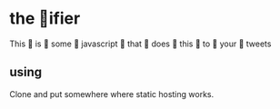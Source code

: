 # the 👏ifier #

This 👏 is 👏 some 👏 javascript 👏 that 👏 does 👏 this 👏 to 👏 your 👏 tweets

## using ##

Clone and put somewhere where static hosting works.
